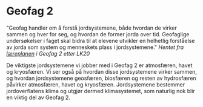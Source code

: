 # Geofag 2

"Geofag handler om å forstå jordsystemene, både hvordan de virker sammen og hver for seg, og hvordan de former jorda over tid. Geofaglige undersøkelser i faget skal bidra til at elevene utvikler en helhetlig forståelse av jorda som system og menneskets plass i jordsystemene." *Hentet fra [læreplanen](https://www.udir.no/lk20/gfg01-02) i Geofag 2 etter LK20*

De viktigste jordsystemene vi jobber med i Geofag 2 er atmosfæren, havet og kryosfæren. Vi ser også på hvordan disse jordsystemene virker sammen, og hvordan jordsystemene geosfæren, biosfæren og resten av hydrosfæren påvirker atmosfæren, havet og kryosfæren. Jordsystemene bestemmer jordoverflatens klima og utgjør dermed klimasystemet, som naturlig nok blir en viktig del av Geofag 2.
